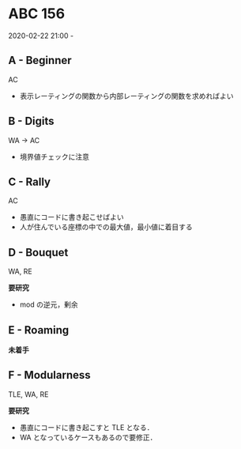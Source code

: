 #   ABC 156

2020-02-22 21:00 -

##  A - Beginner

AC

*   表示レーティングの関数から内部レーティングの関数を求めればよい

##  B - Digits

WA -> AC

*   境界値チェックに注意

##  C - Rally

AC

*   愚直にコードに書き起こせばよい
*   人が住んでいる座標の中での最大値，最小値に着目する

##  D - Bouquet

WA, RE

**要研究**

*   mod の逆元，剰余

##  E - Roaming

**未着手**

##  F - Modularness

TLE, WA, RE

**要研究**

*   愚直にコードに書き起こすと TLE となる．
*   WA となっているケースもあるので要修正．
